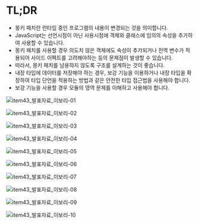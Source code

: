 # TL;DR
- 몽키 패치란 런타임 중인 프로그램의 내용이 변경되는 것을 의미합니다.
- JavaScript는 선언시점이 아닌 사용시점에 객체와 클래스에 임의의 속성을 추가하여 사용할 수 있습니다.
- 몽키 패치를 사용할 경우 의도치 않은 객체에도 속성이 추가되거나 전역 변수가 적용되어 사이드 이펙트를 고려해야하는 등의 문제점이 발생할 수 있습니다.
- 따라서, 몽키 패치를 남용하지 않도록 구조를 설계하는 것이 좋습니다.
- 내장 타입에 데이터를 저장해야 하는 경우, 보강 기능을 이용하거나 내장 타입을 확장하여 타입 단언을 적용하는 방법과 같은 안전한 타입 접근법을 사용해야 합니다.
- 보강 기능을 사용할 경우 모듈의 영역 문제를 이해하고 사용해야 합니다.

![item43_발표자료_이보리-01](https://github.com/Bori-github/Effective_TypeScript/assets/85009583/87c757ea-0518-4654-aafc-b3b17585ed9f)

![item43_발표자료_이보리-02](https://github.com/Bori-github/Effective_TypeScript/assets/85009583/89f32638-f872-4e54-aaca-0d3cbd857c68)

![item43_발표자료_이보리-03](https://github.com/Bori-github/Effective_TypeScript/assets/85009583/89cb4f73-d7b4-455e-a730-9335d3652ebb)

![item43_발표자료_이보리-04](https://github.com/Bori-github/Effective_TypeScript/assets/85009583/342a2912-65a9-4cb5-9c23-9b0570a919a6)

![item43_발표자료_이보리-05](https://github.com/Bori-github/Effective_TypeScript/assets/85009583/eda9c0ae-545c-408d-8a1b-c0c368fa23d7)

![item43_발표자료_이보리-06](https://github.com/Bori-github/Effective_TypeScript/assets/85009583/330bafa4-88e2-46cb-8ae0-f1cdddf0ba06)

![item43_발표자료_이보리-07](https://github.com/Bori-github/Effective_TypeScript/assets/85009583/9e1cb7cd-9982-4c4a-8b27-37b1144bfd97)

![item43_발표자료_이보리-08](https://github.com/Bori-github/Effective_TypeScript/assets/85009583/14c5f481-31e3-464d-b1ca-7fd2a5a25158)

![item43_발표자료_이보리-09](https://github.com/Bori-github/Effective_TypeScript/assets/85009583/f0400060-f74d-4ad9-9e0a-fe05068e33ea)

![item43_발표자료_이보리-10](https://github.com/Bori-github/Effective_TypeScript/assets/85009583/bd01c574-ab7b-475d-8f13-8f5fce7c4abc)

